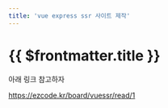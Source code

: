 ```yaml
---
title: 'vue express ssr 사이트 제작'
---
```


# {{ $frontmatter.title }}


아래 링크 참고하자

https://ezcode.kr/board/vuessr/read/1